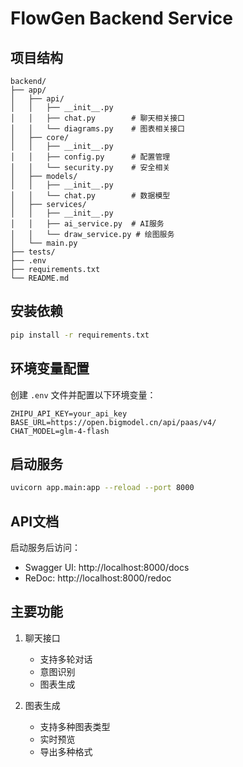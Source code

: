 # FlowGen Backend Service

## 项目结构
```
backend/
├── app/
│   ├── api/
│   │   ├── __init__.py
│   │   ├── chat.py        # 聊天相关接口
│   │   └── diagrams.py    # 图表相关接口
│   ├── core/
│   │   ├── __init__.py
│   │   ├── config.py      # 配置管理
│   │   └── security.py    # 安全相关
│   ├── models/
│   │   ├── __init__.py
│   │   └── chat.py        # 数据模型
│   ├── services/
│   │   ├── __init__.py
│   │   ├── ai_service.py  # AI服务
│   │   └── draw_service.py # 绘图服务
│   └── main.py
├── tests/
├── .env
├── requirements.txt
└── README.md
```

## 安装依赖
```bash
pip install -r requirements.txt
```

## 环境变量配置
创建 `.env` 文件并配置以下环境变量：
```
ZHIPU_API_KEY=your_api_key
BASE_URL=https://open.bigmodel.cn/api/paas/v4/
CHAT_MODEL=glm-4-flash
```

## 启动服务
```bash
uvicorn app.main:app --reload --port 8000
```

## API文档
启动服务后访问：
- Swagger UI: http://localhost:8000/docs
- ReDoc: http://localhost:8000/redoc

## 主要功能
1. 聊天接口
   - 支持多轮对话
   - 意图识别
   - 图表生成

2. 图表生成
   - 支持多种图表类型
   - 实时预览
   - 导出多种格式
